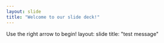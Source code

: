 ```yaml
---
layout: slide
title: "Welcome to our slide deck!"
---
```


Use the right arrow to begin!
layout: slide
title: "test message"
